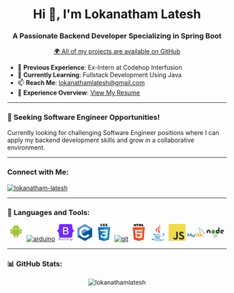 <h1 align="center">Hi 👋, I'm Lokanatham Latesh</h1>  
<h3 align="center">A Passionate Backend Developer Specializing in Spring Boot</h3>  

<p align="center">  
    <a href="https://github.com/dashboard">🌍 All of my projects are available on GitHub</a>  
</p>  

- 🔭 **Previous Experience**: Ex-Intern at Codehop Interfusion  
- 🌱 **Currently Learning**: Fullstack Development Using Java  
- 📫 **Reach Me**: [lokanathamlatesh@gmail.com](mailto:lokanathamlatesh@gmail.com)  
- 📄 **Experience Overview**: [View My Resume](https://drive.google.com/file/d/11i2XFf9dcsDMAqAAEZODGbM_2ToYYgan/view?usp=sharing)  

---  

<h3 align="left">🌟 Seeking Software Engineer Opportunities!</h3>  
<p align="left">Currently looking for challenging Software Engineer positions where I can apply my backend development skills and grow in a collaborative environment.</p>  

---  

<h3 align="left">Connect with Me:</h3>  
<p align="left">  
    <a href="https://linkedin.com/in/lokanatham-latesh" target="blank">  
        <img align="center" src="https://raw.githubusercontent.com/rahuldkjain/github-profile-readme-generator/master/src/images/icons/Social/linked-in-alt.svg" alt="lokanatham-latesh" height="30" width="40" />  
    </a>  
</p>  

---  

<h3 align="left">🔧 Languages and Tools:</h3>  
<p align="left">   
    <a href="https://developer.android.com" target="_blank" rel="noreferrer"><img src="https://raw.githubusercontent.com/devicons/devicon/master/icons/android/android-original-wordmark.svg" alt="android" width="40" height="40"/></a>  
    <a href="https://www.arduino.cc/" target="_blank" rel="noreferrer"><img src="https://cdn.worldvectorlogo.com/logos/arduino-1.svg" alt="arduino" width="40" height="40"/></a>  
    <a href="https://getbootstrap.com" target="_blank" rel="noreferrer"><img src="https://raw.githubusercontent.com/devicons/devicon/master/icons/bootstrap/bootstrap-plain-wordmark.svg" alt="bootstrap" width="40" height="40"/></a>  
    <a href="https://www.cprogramming.com/" target="_blank" rel="noreferrer"><img src="https://raw.githubusercontent.com/devicons/devicon/master/icons/c/c-original.svg" alt="c" width="40" height="40"/></a>  
    <a href="https://www.w3schools.com/css/" target="_blank" rel="noreferrer"><img src="https://raw.githubusercontent.com/devicons/devicon/master/icons/css3/css3-original-wordmark.svg" alt="css3" width="40" height="40"/></a>  
    <a href="https://git-scm.com/" target="_blank" rel="noreferrer"><img src="https://www.vectorlogo.zone/logos/git-scm/git-scm-icon.svg" alt="git" width="40" height="40"/></a>  
    <a href="https://www.w3.org/html/" target="_blank" rel="noreferrer"><img src="https://raw.githubusercontent.com/devicons/devicon/master/icons/html5/html5-original-wordmark.svg" alt="html5" width="40" height="40"/></a>  
    <a href="https://www.java.com" target="_blank" rel="noreferrer"><img src="https://raw.githubusercontent.com/devicons/devicon/master/icons/java/java-original.svg" alt="java" width="40" height="40"/></a>  
    <a href="https://developer.mozilla.org/en-US/docs/Web/JavaScript" target="_blank" rel="noreferrer"><img src="https://raw.githubusercontent.com/devicons/devicon/master/icons/javascript/javascript-original.svg" alt="javascript" width="40" height="40"/></a>  
    <a href="https://www.mysql.com/" target="_blank" rel="noreferrer"><img src="https://raw.githubusercontent.com/devicons/devicon/master/icons/mysql/mysql-original-wordmark.svg" alt="mysql" width="40" height="40"/></a>  
    <a href="https://nodejs.org" target="_blank" rel="noreferrer"><img src="https://raw.githubusercontent.com/devicons/devicon/master/icons/nodejs/nodejs-original-wordmark.svg" alt="nodejs" width="40" height="40"/></a>  
</p>  

---  

<h3 align="left">📊 GitHub Stats:</h3>  
<p align="center">  
    <img align="center" src="https://github-readme-stats.vercel.app/api/top-langs?username=lokanathamlatesh&show_icons=true&locale=en&layout=compact" alt="lokanathamlatesh" />  
</p>
